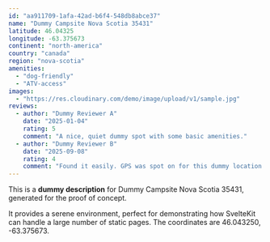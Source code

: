 ```yaml
---
id: "aa911709-1afa-42ad-b6f4-548db8abce37"
name: "Dummy Campsite Nova Scotia 35431"
latitude: 46.04325
longitude: -63.375673
continent: "north-america"
country: "canada"
region: "nova-scotia"
amenities:
  - "dog-friendly"
  - "ATV-access"
images:
  - "https://res.cloudinary.com/demo/image/upload/v1/sample.jpg"
reviews:
  - author: "Dummy Reviewer A"
    date: "2025-01-04"
    rating: 5
    comment: "A nice, quiet dummy spot with some basic amenities."
  - author: "Dummy Reviewer B"
    date: "2025-09-08"
    rating: 4
    comment: "Found it easily. GPS was spot on for this dummy location."
---
```


This is a **dummy description** for Dummy Campsite Nova Scotia 35431, generated for the proof of concept.

It provides a serene environment, perfect for demonstrating how SvelteKit can handle a large number of static pages. The coordinates are 46.043250, -63.375673.
